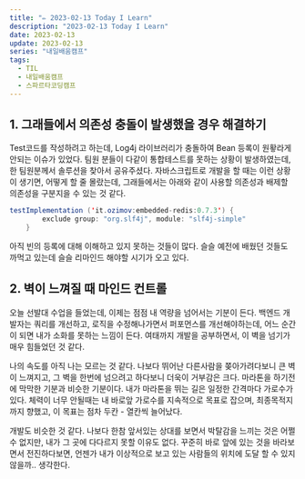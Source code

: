 ```yaml
---
title: "✏️ 2023-02-13 Today I Learn"
description: "2023-02-13 Today I Learn"
date: 2023-02-13
update: 2023-02-13
series: "내일배움캠프"
tags:
  - TIL
  - 내일배움캠프
  - 스파르타코딩캠프
---
```


## 1. 그래들에서 의존성 충돌이 발생했을 경우 해결하기

Test코드를 작성하려고 하는데, Log4j 라이브러리가 충돌하여 Bean 등록이 원홯라게 안되는 이슈가 있었다. 팀원 분들이 다같이 통합테스트를 못하는 상황이 발생하였는데, 한 팀원분께서 솔루션을 찾아서 공유주셨다.
자바스크립트로 개발을 할 때는 이런 상황이 생기면, 어떻게 할 줄 몰랐는데, 그래들에서는 아래와 같이 사용할 의존성과 배제할 의존성을 구분지을 수 있는 것 같다.

```java
testImplementation ('it.ozimov:embedded-redis:0.7.3') {
        exclude group: "org.slf4j", module: "slf4j-simple"
    }
```

아직 빈의 등록에 대해 이해하고 있지 못하는 것들이 많다. 슬슬 예전에 배웠던 것들도 까먹고 있는데 슬슬 리마인드 해야할 시기가 오고 있다.

## 2. 벽이 느껴질 때 마인드 컨트롤

오늘 선발대 수업을 들었는데, 이제는 점점 내 역량을 넘어서는 기분이 든다. 백엔드 개발자는 쿼리를 개선하고, 로직을 수정해나가면서 퍼포먼스를 개선해야하는데, 어느 순간이 되면 내가 소화를 못하는 느낌이 든다. 여태까지 개발을 공부하면서, 이 벽을 넘기가 매우 힘들었던 것 같다.

나의 속도를 아직 나는 모르는 것 같다. 나보다 뛰어난 다른사람을 쫒아가려다보니 큰 벽이 느껴지고, 그 벽을 한번에 넘으려고 하다보니 더욱이 거부감은 크다.
마라톤을 하기전에 막막한 기분과 비슷한 기분이다. 내가 마라톤을 뛰는 길은 일정한 간격마다 가로수가 있다. 체력이 너무 안될때는 내 바로앞 가로수를 지속적으로 목표로 잡으며, 최종목적지 까지 향했고, 이 목표는 점차 두칸 - 열칸씩 늘어났다.

개발도 비슷한 것 같다. 나보다 한참 앞서있는 상대를 보면서 박탈감을 느끼는 것은 어쩔 수 없지만, 내가 그 곳에 다다르지 못할 이유도 없다.
꾸준히 바로 앞에 있는 것을 바라보면서 전진하다보면, 언젠가 내가 이상적으로 보고 있는 사람들의 위치에 도달 할 수 있지 않을까.. 생각한다.
